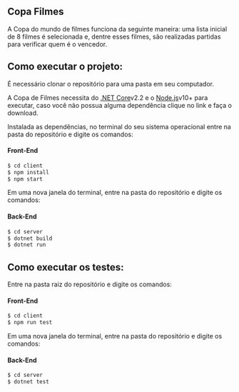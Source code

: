 ## Copa Filmes
A Copa do mundo de filmes funciona da seguinte maneira: uma lista inicial de 8 filmes é selecionada e, dentre esses filmes, são realizadas partidas para verificar quem é o vencedor. 
    
## Como executar o projeto:
É necessário clonar o repositório para uma pasta em seu computador.

A Copa de Filmes necessita do [.NET Core](https://dotnet.microsoft.com/download)v2.2 e o [Node.js](https://nodejs.org/en/)v10+ para executar, caso você não possua alguma dependência clique no link e faça o download.

Instalada as dependências, no terminal do seu sistema operacional entre na pasta do repositório e digite os comandos:
#### Front-End
```sh
$ cd client
$ npm install
$ npm start
```
Em uma nova janela do terminal, entre na pasta do repositório e digite os comandos:

#### Back-End
```sh
$ cd server
$ dotnet build
$ dotnet run
```

## Como executar os testes:
Entre na pasta raiz do repositório e digite os comandos:
#### Front-End
```sh
$ cd client
$ npm run test
```
Em uma nova janela do terminal, entre na pasta do repositório e digite os comandos:

#### Back-End
```sh
$ cd server
$ dotnet test
```
